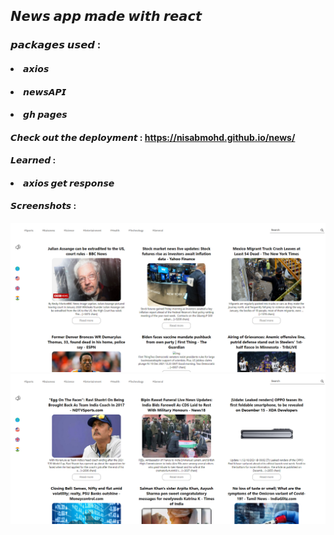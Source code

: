 ## 𝙉𝙚𝙬𝙨 𝙖𝙥𝙥 𝙢𝙖𝙙𝙚 𝙬𝙞𝙩𝙝 𝙧𝙚𝙖𝙘𝙩
### 𝙥𝙖𝙘𝙠𝙖𝙜𝙚𝙨 𝙪𝙨𝙚𝙙 :
#### <li>𝙖𝙭𝙞𝙤𝙨</li>
#### <li>𝙣𝙚𝙬𝙨𝘼𝙋𝙄</li>
#### <li>𝙜𝙝 𝙥𝙖𝙜𝙚𝙨</li> 
#### 𝘾𝙝𝙚𝙘𝙠 𝙤𝙪𝙩 𝙩𝙝𝙚 𝙙𝙚𝙥𝙡𝙤𝙮𝙢𝙚𝙣𝙩 : https://nisabmohd.github.io/news/

#### 𝙇𝙚𝙖𝙧𝙣𝙚𝙙 : 

#### <li> 𝙖𝙭𝙞𝙤𝙨 𝙜𝙚𝙩 𝙧𝙚𝙨𝙥𝙤𝙣𝙨𝙚</li>


#### 𝙎𝙘𝙧𝙚𝙚𝙣𝙨𝙝𝙤𝙩𝙨 : 

<p align="center">
  <img src="images/1.png" >
  <img src="images/2.png">

</p>

